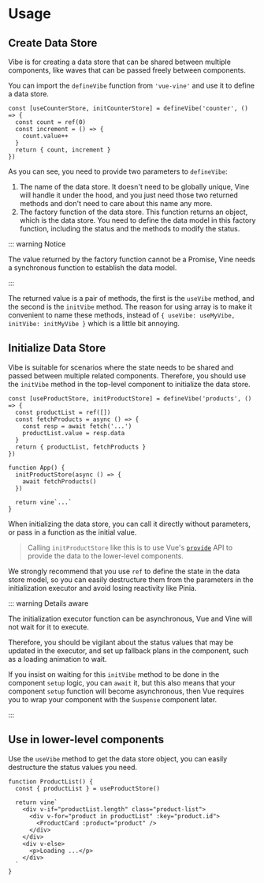 # Usage

## Create Data Store

Vibe is for creating a data store that can be shared between multiple components, like waves that can be passed freely between components.

You can import the `defineVibe` function from `'vue-vine'` and use it to define a data store.

```vue-vine
const [useCounterStore, initCounterStore] = defineVibe('counter', () => {
  const count = ref(0)
  const increment = () => {
    count.value++
  }
  return { count, increment }
})
```

As you can see, you need to provide two parameters to `defineVibe`:

1. The name of the data store. It doesn't need to be globally unique, Vine will handle it under the hood, and you just need those two returned methods and don't need to care about this name any more.
2. The factory function of the data store. This function returns an object, which is the data store. You need to define the data model in this factory function, including the status and the methods to modify the status.

::: warning Notice

The value returned by the factory function cannot be a Promise, Vine needs a synchronous function to establish the data model.

:::

The returned value is a pair of methods, the first is the `useVibe` method, and the second is the `initVibe` method. The reason for using array is to make it convenient to name these methods, instead of `{ useVibe: useMyVibe, initVibe: initMyVibe }` which is a little bit annoying.

## Initialize Data Store

Vibe is suitable for scenarios where the state needs to be shared and passed between multiple related components. Therefore, you should use the `initVibe` method in the top-level component to initialize the data store.

```vue-vine
const [useProductStore, initProductStore] = defineVibe('products', () => {
  const productList = ref([])
  const fetchProducts = async () => {
    const resp = await fetch('...')
    productList.value = resp.data
  }
  return { productList, fetchProducts }
})

function App() {
  initProductStore(async () => {
    await fetchProducts()
  })

  return vine`...`
}
```

When initializing the data store, you can call it directly without parameters, or pass in a function as the initial value.

> Calling `initProductStore` like this is to use Vue's [`provide`](https://cn.vuejs.org/api/composition-api-dependency-injection.html#provide) API to provide the data to the lower-level components.

We strongly recommend that you use `ref` to define the state in the data store model, so you can easily destructure them from the parameters in the initialization executor and avoid losing reactivity like Pinia.

::: warning Details aware

The initialization executor function can be asynchronous, Vue and Vine will not wait for it to execute.

Therefore, you should be vigilant about the status values that may be updated in the executor, and set up fallback plans in the component, such as a loading animation to wait.

If you insist on waiting for this `initVibe` method to be done in the component `setup` logic, you can `await` it, but this also means that your component `setup` function will become asynchronous, then Vue requires you to wrap your component with the `Suspense` component later.

:::

## Use in lower-level components

Use the `useVibe` method to get the data store object, you can easily destructure the status values you need.

```vue-vine
function ProductList() {
  const { productList } = useProductStore()

  return vine`
    <div v-if="productList.length" class="product-list">
      <div v-for="product in productList" :key="product.id">
        <ProductCard :product="product" />
      </div>
    </div>
    <div v-else>
      <p>Loading ...</p>
    </div>
  `
}
```

